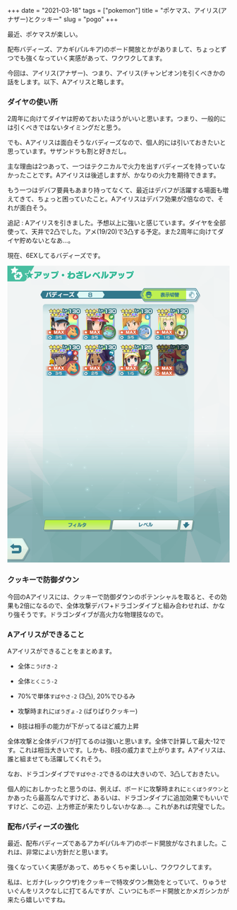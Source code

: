 +++
date = "2021-03-18"
tags = ["pokemon"]
title = "ポケマス、アイリス(アナザー)とクッキー"
slug = "pogo"
+++

最近、ポケマスが楽しい。

配布バディーズ、アカギ(パルキア)のボード開放とかがありまして、ちょっとずつでも強くなっていく実感があって、ワクワクしてます。

今回は、アイリス(アナザー)、つまり、アイリス(チャンピオン)を引くべきかの話をします。以下、Aアイリスと略します。

### ダイヤの使い所

2周年に向けてダイヤは貯めておいたほうがいいと思います。つまり、一般的には引くべきではないタイミングだと思う。

でも、Aアイリスは面白そうなバディーズなので、個人的には引いておきたいと思っています。サザンドラも割と好きだし。

主な理由は2つあって、一つはテクニカルで火力を出すバディーズを持っていなかったことです。Aアイリスは後述しますが、かなりの火力を期待できます。

もう一つはデバフ要員もあまり持ってなくて、最近はデバフが活躍する場面も増えてきて、ちょっと困っていたこと。Aアイリスはデバフ効果が2倍なので、それが面白そう。

追記 : Aアイリスを引きました。予想以上に強いと感じています。ダイヤを全部使って、天井で2凸でした。アメ(19/20)で3凸する予定。また2周年に向けてダイヤ貯めないとなあ...。

現在、6EXしてるバディーズです。

![](https://raw.githubusercontent.com/syui/img/master/other/pokemonmasters_20210318_0001.png)

### クッキーで防御ダウン

今回のAアイリスには、クッキーで防御ダウンのポテンシャルを取ると、その効果も2倍になるので、全体攻撃デバフ+ドラゴンダイブと組み合わせれば、かなり強そうです。ドラゴンダイブが高火力な物理技なので。

### Aアイリスができること

Aアイリスができることをまとめます。

- 全体`こうげき-2`

- 全体`とくこう-2`

- 70%で単体`すばやさ-2` (3凸), 20%でひるみ

- 攻撃時まれに`ぼうぎょ-2` (ばりばりクッキー)

- B技は相手の能力が下がってるほど威力上昇

全体攻撃と全体デバフが打てるのは強いと思います。全体で計算して最大-12です。これは相当大きいです。しかも、B技の威力まで上がります。Aアイリスは、誰と組ませても活躍してくれそう。

なお、ドラゴンダイブで`すばやさ-2`できるのは大きいので、3凸しておきたい。

個人的におしかったと思うのは、例えば、ボードに攻撃時まれに`とくぼうダウン`とかあったら最高なんですけど、あるいは、ドラゴンダイブに追加効果でもいいですけど、この辺、上方修正が来たりしないかなあ...。これがあれば完璧でした。

### 配布バディーズの強化

最近、配布バディーズであるアカギ(パルキア)のボード開放がなされました。これは、非常によい方針だと思います。

強くなっていく実感があって、めちゃくちゃ楽しいし、ワクワクしてます。

私は、ヒガナ(レックウザ)をクッキーで特攻ダウン無効をとっていて、りゅうせいぐんをリスクなしに打てるんですが、こいつにもボード開放とかメガシンカが来たら嬉しいですね。

